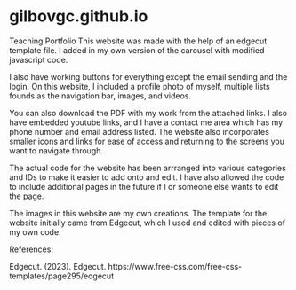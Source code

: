# gilbovgc.github.io
Teaching Portfolio
This website was made with the help of an edgecut template file. I added in my own version of the carousel with modified javascript code. 
<p>
I also have working buttons for everything except the email sending and the login. 
On this website, I included a profile photo of myself, multiple lists founds as the navigation bar, images, and videos. </p>

<p> You can also download the PDF with my work from the attached links. 
I also have embedded youtube links, and I have a contact me area which has my phone number and email address listed. 
The website also incorporates smaller icons and links for ease of access and returning to the screens you want to navigate through. </p>
The actual code for the website has been arrranged into various categories and IDs to make it easier to add onto and edit. 
I have also allowed the code to include additional pages in the future if I or someone else wants to edit the page. 

<p> The images in this website are my own creations. The template for the website initially came from Edgecut, which I used and edited with pieces of my own code.
</p>
<p>
  References:
</p>
<p>
  Edgecut. (2023). Edgecut. https://www.free-css.com/free-css-templates/page295/edgecut
</p>